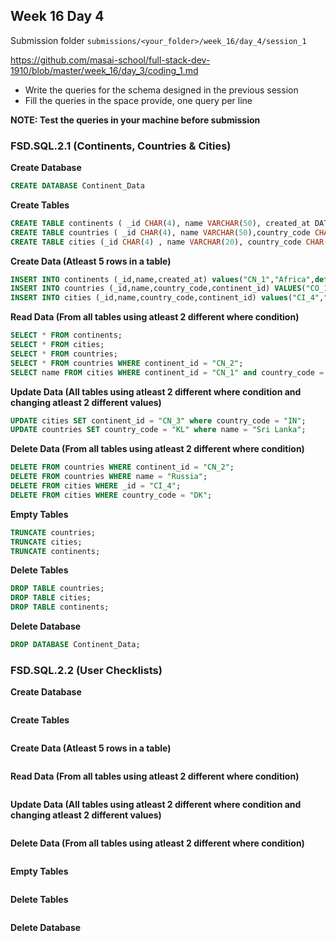 ## Week 16 Day 4

Submission folder `submissions/<your_folder>/week_16/day_4/session_1`

https://github.com/masai-school/full-stack-dev-1910/blob/master/week_16/day_3/coding_1.md

- Write the queries for the schema designed in the previous session
- Fill the queries in the space provide, one query per line

**NOTE: Test the queries in your machine before submission**

### FSD.SQL.2.1 (Continents, Countries & Cities)

**Create Database**

```sql
CREATE DATABASE Continent_Data
```

**Create Tables**

```sql
CREATE TABLE continents ( _id CHAR(4), name VARCHAR(50), created_at DATETIME default CURRENT_TIMESTAMP);
CREATE TABLE countries ( _id CHAR(4), name VARCHAR(50),country_code CHAR(2) ,continent_id CHAR(4) );
CREATE TABLE cities (_id CHAR(4) , name VARCHAR(20), country_code CHAR(2), continent_id CHAR(4));
```

**Create Data (Atleast 5 rows in a table)**

```sql
INSERT INTO continents (_id,name,created_at) values("CN_1","Africa",default);
INSERT INTO countries (_id,name,country_code,continent_id) VALUES("CO_1", "India","IN","CN_2");
INSERT INTO cities (_id,name,country_code,continent_id) values("CI_4","Cairo","EG","CN_1");
```

**Read Data (From all tables using atleast 2 different where condition)**

```sql
SELECT * FROM continents;
SELECT * FROM cities;
SELECT * FROM countries;
SELECT * FROM countries WHERE continent_id = "CN_2";
SELECT name FROM cities WHERE continent_id = "CN_1" and country_code = "AL";
```

**Update Data (All tables using atleast 2 different where condition and changing atleast 2 different values)**

```sql
UPDATE cities SET continent_id = "CN_3" where country_code = "IN";
UPDATE countries SET country_code = "KL" where name = "Sri Lanka";
```

**Delete Data (From all tables using atleast 2 different where condition)**

```sql
DELETE FROM countries WHERE continent_id = "CN_2";
DELETE FROM countries WHERE name = "Russia";
DELETE FROM cities WHERE _id = "CI_4";
DELETE FROM cities WHERE country_code = "DK";
```

**Empty Tables**

```sql
TRUNCATE countries;
TRUNCATE cities;
TRUNCATE continents;
```

**Delete Tables**

```sql
DROP TABLE countries;
DROP TABLE cities;
DROP TABLE continents;
```

**Delete Database**

```sql
DROP DATABASE Continent_Data;
```

### FSD.SQL.2.2 (User Checklists)

**Create Database**

```sql

```

**Create Tables**

```sql

```

**Create Data (Atleast 5 rows in a table)**

```sql

```

**Read Data (From all tables using atleast 2 different where condition)**

```sql

```

**Update Data (All tables using atleast 2 different where condition and changing atleast 2 different values)**

```sql

```

**Delete Data (From all tables using atleast 2 different where condition)**

```sql

```

**Empty Tables**

```sql

```

**Delete Tables**

```sql

```

**Delete Database**

```sql

```

